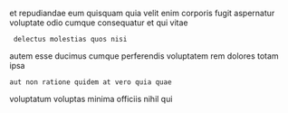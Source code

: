 <!--
title: Persevering optimal productivity
author: Meaghan
date: 2014-07-05-0232
link: 2014-07-05-0232-persevering-optimal-productivity
tags: [IOS,graphics,ajax,system]
-->

et repudiandae eum quisquam    quia
velit enim  corporis  fugit aspernatur voluptate odio
 cumque consequatur et qui  vitae
 	 delectus molestias quos nisi
autem  esse  ducimus
cumque perferendis   voluptatem
 rem dolores totam  ipsa
 	aut non ratione quidem at vero quia quae
 voluptatum voluptas
minima   officiis
nihil  qui
